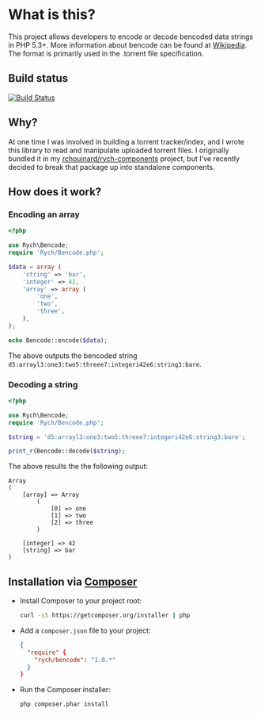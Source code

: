 What is this?
=============

This project allows developers to encode or decode bencoded data strings in
PHP 5.3+. More information about bencode can be found at [Wikipedia](http://en.wikipedia.org/wiki/Bencode).
The format is primarily used in the .torrent file specification.

Build status
------------

[![Build Status](https://secure.travis-ci.org/rchouinard/bencode.png?branch=master)](http://travis-ci.org/rchouinard/bencode)

Why?
----

At one time I was involved in building a torrent tracker/index, and I wrote this
library to read and manipulate uploaded torrent files. I originally bundled it
in my [rchouinard/rych-components](https://github.com/rchouinard/rych-components)
project, but I've recently decided to break that package up into standalone
components.

How does it work?
-----------------

### Encoding an array

```php
<?php

use Rych\Bencode;
require 'Rych/Bencode.php';

$data = array (
    'string' => 'bar',
    'integer' => 42,
    'array' => array (
        'one',
        'two',
        'three',
    ),
);

echo Bencode::encode($data);
```

The above outputs the bencoded string `d5:arrayl3:one3:two5:threee7:integeri42e6:string3:bare`.

### Decoding a string

```php
<?php

use Rych\Bencode;
require 'Rych/Bencode.php';

$string = 'd5:arrayl3:one3:two5:threee7:integeri42e6:string3:bare';

print_r(Bencode::decode($string);
```

The above results the the following output:
```
Array
(
    [array] => Array
        (
            [0] => one
            [1] => two
            [2] => three
        )

    [integer] => 42
    [string] => bar
)
```

Installation via [Composer](http://getcomposer.org/)
------------

 * Install Composer to your project root:
    ```bash
    curl -sS https://getcomposer.org/installer | php
    ```

 * Add a `composer.json` file to your project:
    ```json
    {
      "require" {
        "rych/bencode": "1.0.*"
      }
    }
    ```

 * Run the Composer installer:
    ```bash
    php composer.phar install
    ```
